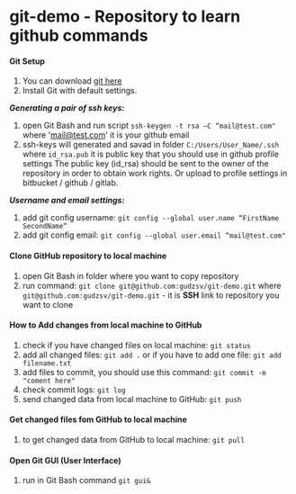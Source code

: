 # git-demo - Repository to learn github commands

#### Git Setup
1) You can download [git here](http://git-scm.com/downloads)
2) Install Git with default settings.

***Generating a pair of ssh keys:***
1) open Git Bash and run script `ssh-keygen -t rsa –C “mail@test.com"` where 'mail@test.com' it is your github email
2) ssh-keys will generated and savad in folder `C:/Users/User_Name/.ssh` where `id_rsa.pub` it is public key that you should use in github  profile settings
The public key (id_rsa) should be sent to the owner of the repository in order to obtain work rights. Or upload to profile settings in bitbucket / github / gitlab.

***Username and email settings:***
1) add git config username: `git config --global user.name “FirstName SecondName“`
2) add git config email: `git config --global user.email “mail@test.com"`

#### Clone GitHub repository to local machine
1) open Git Bash in folder where you want to copy repository
2) run command:  `git clone git@github.com:gudzsv/git-demo.git` where `git@github.com:gudzsv/git-demo.git` - it is **SSH** link to repository you want to clone
#### How to Add changes from local machine to GitHub
1) check if you have changed files on local machine:  `git status`
2) add all changed files: `git add .` or if you have to add one file: `git add filename.txt`
3) add files to commit, you should use this command: `git commit -m "coment here"`
4) check commit logs: `git log`
5) send changed data from local machine to GitHub: `git push`
#### Get changed files fom GitHub to local machine
1) to get changed data from GitHub to local machine: `git pull`
#### Open Git GUI (User Interface)
1) run in Git Bash command `git gui&`
